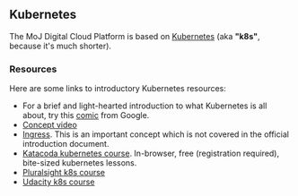 ## Kubernetes

The MoJ Digital Cloud Platform is based on [Kubernetes][] (aka **"k8s"**, because it's much shorter).

### Resources

Here are some links to introductory Kubernetes resources:

 * For a brief and light-hearted introduction to what Kubernetes is all about, try this [comic][k8s-comic] from Google.
 * [Concept video][k8s-video]
 * [Ingress][]. This is an important concept which is not covered in the official introduction document.
 * [Katacoda kubernetes course][]. In-browser, free (registration required), bite-sized kubernetes lessons.
 * [Pluralsight k8s course][]
 * [Udacity k8s course][]

[k8s-comic]: https://cloud.google.com/kubernetes-engine/kubernetes-comic/
[Kubernetes]: https://kubernetes.io
[k8s-video]: https://www.youtube.com/watch?v=IMOZCDhH7do
[Ingress]: https://kubernetes.io/docs/concepts/services-networking/ingress
[Pluralsight k8s course]: https://www.pluralsight.com/courses/getting-started-kubernetes
[Udacity k8s course]: https://eu.udacity.com/course/scalable-microservices-with-kubernetes--ud615
[Katacoda kubernetes course]: https://www.katacoda.com/courses/kubernetes

